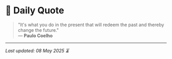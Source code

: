 # 📜 Daily Quote

> "It's what you do in the present that will redeem the past and thereby change the future."  
> — **Paulo Coelho**

---

_Last updated: 08 May 2025 ⏳_

